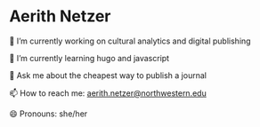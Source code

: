 # Aerith Netzer


🔭 I’m currently working on cultural analytics and digital publishing

🌱 I’m currently learning hugo and javascript

💬 Ask me about the cheapest way to publish a journal

📫 How to reach me: aerith.netzer@northwestern.edu

😄 Pronouns: she/her

